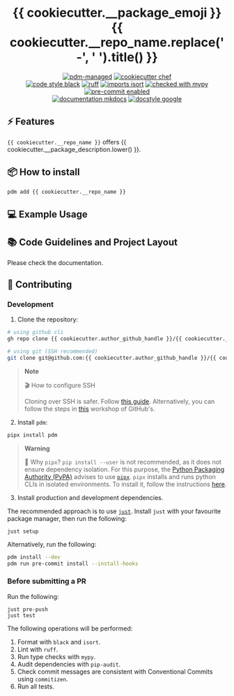 <div align="center">

# {{ cookiecutter.__package_emoji }}{{ cookiecutter.__repo_name.replace('-', ' ').title() }}

[![pdm-managed](https://img.shields.io/badge/pdm-managed-blueviolet)](https://pdm.fming.dev)
[![cookiecutter chef](https://img.shields.io/badge/cookiecutter-chef-D4AA00?logo=cookiecutter&logoColor=fff)](https://github.com/baggiponte/chef)
<br>
[![code style black](https://img.shields.io/badge/code%20style-black-000000.svg)](https://github.com/psf/black)
[![ruff](https://img.shields.io/endpoint?url=https://raw.githubusercontent.com/charliermarsh/ruff/main/assets/badge/v1.json)](https://github.com/charliermarsh/ruff)
[![imports isort](https://img.shields.io/badge/%20imports-isort-%231674b1)](https://pycqa.github.io/isort/)
[![checked with mypy](https://www.mypy-lang.org/static/mypy_badge.svg)](https://mypy.readthedocs.io/en/stable/)
[![pre-commit enabled](https://img.shields.io/badge/pre--commit-enabled-brightgreen?logo=pre-commit&logoColor=white)](https://github.com/pre-commit/pre-commit)
<br>
[![documentation mkdocs](https://img.shields.io/badge/documentation-mkdocs-0094F5)](https://www.mkdocs.org/)
[![docstyle google](https://img.shields.io/badge/%20style-google-459db9.svg)](https://numpydoc.readthedocs.io/en/latest/format.html)

</div>

## ⚡ Features

`{{ cookiecutter.__repo_name }}` offers {{ cookiecutter.__package_description.lower() }}.

## 📦 How to install

```bash
pdm add {{ cookiecutter.__repo_name }}
```

## 💻 Example Usage

## 📚 Code Guidelines and Project Layout

Please check the documentation.

## 🤗 Contributing

### Development

1. Clone the repository:

```bash
# using github cli
gh repo clone {{ cookiecutter.author_github_handle }}/{{ cookiecutter.__repo_name }}

# using git (SSH recommended)
git clone git@github.com:{{ cookiecutter.author_github_handle }}/{{ cookiecutter.__repo_name }}
```

> **Note**
>
> 🎬 How to configure SSH
>
> Cloning over SSH is safer. Follow [this guide](https://www.youtube.com/watch?v=5o9ltH6YmtM).
> Alternatively, you can follow the steps in [this](https://github.com/git-merge-workshops/simplify-signing-with-ssh/blob/main/exercises/01-setup-workstation.md) workshop of GitHub's.

2. Install `pdm`:

```bash
pipx install pdm
```

> **Warning**
>
> 🔎 Why `pipx`?
> `pip install --user` is not recommended, as it does not ensure dependency isolation. For this purpose, the [Python Packaging Authority (PyPA)](https://www.pypa.io/en/latest/) advises to use [`pipx`](https://pypa.github.io/pipx/). `pipx` installs and runs python CLIs in isolated environments. To install it, follow the instructions [here](https://pypa.github.io/pipx/#install-pipx).

3. Install production and development dependencies.

The recommended approach is to use [`just`](https://github.com/casey/just). Install `just` with your favourite package manager, then run the following:

```
just setup

```

Alternatively, run the following:

```bash
pdm install --dev
pdm run pre-commit install --install-hooks
```

### Before submitting a PR

Run the following:

```
just pre-push
just test
```

The following operations will be performed:

1. Format with `black` and `isort`.
2. Lint with `ruff`.
3. Run type checks with `mypy`.
4. Audit dependencies with `pip-audit`.
5. Check commit messages are consistent with Conventional Commits using `commitizen`.
6. Run all tests.
